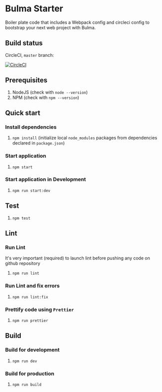 # Bulma Starter

Boiler plate code that includes a Webpack config and circleci config to bootstrap your next web project with Bulma.

## Build status

CircleCI, `master` branch:

[![CircleCI](https://circleci.com/gh/RobinCheptileh/bulma-starter/tree/master.svg?style=svg)](https://circleci.com/gh/RobinCheptileh/bulma-starter/tree/master)

## Prerequisites

1) NodeJS (check with `node --version`)
2) NPM (check with `npm --version`)

## Quick start

### Install dependencies

1) `npm install` (initialize local `node_modules` packages from dependencies declared in `package.json`)

### Start application

1) `npm start`

### Start application in Development

1) `npm run start:dev`

## Test

1) `npm test`

## Lint

### Run Lint 

It's very important (required) to launch lint before pushing any code on github repository

1) `npm run lint`


### Run Lint and fix errors

1) `npm run lint:fix`

### Prettify code using `Prettier`

1) `npm run prettier`

## Build

### Build for development

1) `npm run dev`

### Build for production

1) `npm run build` 